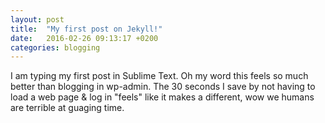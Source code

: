 ```yaml
---
layout: post
title:  "My first post on Jekyll!"
date:   2016-02-26 09:13:17 +0200
categories: blogging
---
```

I am typing my first post in Sublime Text. Oh my word this feels so much better than blogging in wp-admin. The 30 seconds I save by not having to load a web page & log in "feels" like it makes a different, wow we humans are terrible at guaging time.
